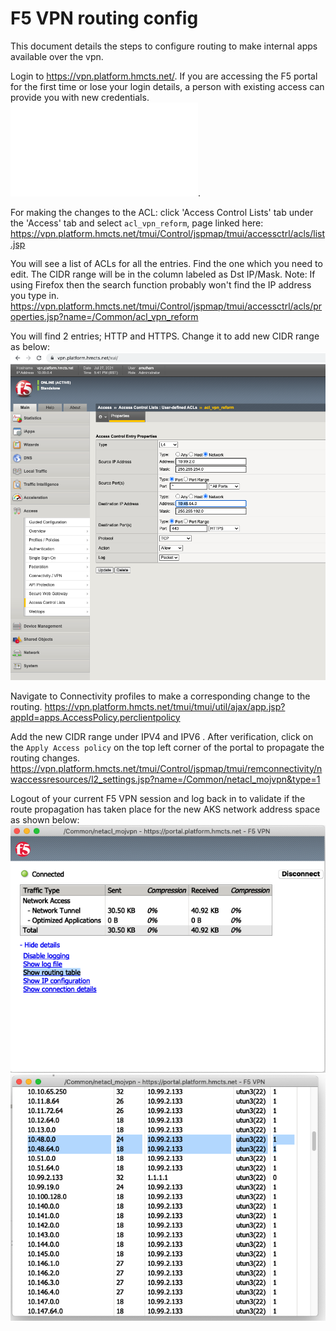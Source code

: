 # F5 VPN routing config

This document details the steps to configure routing to make internal apps available over the vpn.

Login to https://vpn.platform.hmcts.net/.
If you are accessing the F5 portal for the first time or lose your login details, a person with existing access can provide you with new credentials. ![List of current admins](admins.md).

For making the changes to the ACL: click 'Access Control Lists' tab under the 'Access' tab and select `acl_vpn_reform`, page linked here:
https://vpn.platform.hmcts.net/tmui/Control/jspmap/tmui/accessctrl/acls/list.jsp

You will see a list of ACLs for all the entries. Find the one which you need to edit. The CIDR range will be in the column labeled as Dst IP/Mask.
Note: If using Firefox then the search function probably won't find the IP address you type in.
https://vpn.platform.hmcts.net/tmui/Control/jspmap/tmui/accessctrl/acls/properties.jsp?name=/Common/acl_vpn_reform

You will find 2 entries; HTTP and HTTPS. Change it to add new CIDR range as below:
![properties](images/properties.png)

Navigate to Connectivity profiles to make a corresponding change to the routing.
https://vpn.platform.hmcts.net/tmui/tmui/util/ajax/app.jsp?appId=apps.AccessPolicy.perclientpolicy

Add the new CIDR range under IPV4 and IPV6 . After verification, click on the `Apply Access policy` on the top left corner of the portal to propagate the routing changes.
https://vpn.platform.hmcts.net/tmui/Control/jspmap/tmui/remconnectivity/nwaccessresources/l2_settings.jsp?name=/Common/netacl_mojvpn&type=1

Logout of your current F5 VPN session and log back in to validate if the route propagation has taken place for the new AKS network address space as shown below:
![VPN Routing table](images/VPN_Routing_table.png)
![VPN Routing table](images/Routing_Change.png)
